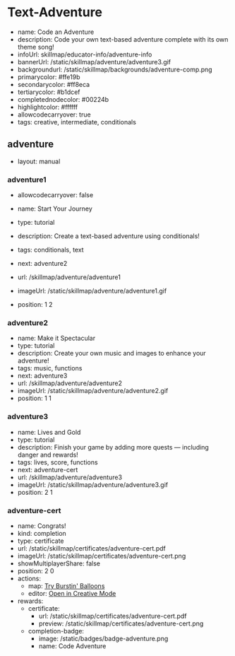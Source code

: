 # Text-Adventure
* name: Code an Adventure
* description: Code your own text-based adventure complete with its own theme song!
* infoUrl: skillmap/educator-info/adventure-info
* bannerUrl: /static/skillmap/adventure/adventure3.gif
* backgroundurl: /static/skillmap/backgrounds/adventure-comp.png
* primarycolor: #ffe19b
* secondarycolor: #ff8eca
* tertiarycolor: #b1dcef
* completednodecolor: #00224b
* highlightcolor: #ffffff
* allowcodecarryover: true
* tags: creative, intermediate, conditionals


## adventure
* layout: manual


### adventure1
* allowcodecarryover: false

* name: Start Your Journey
* type: tutorial
* description: Create a text-based adventure using conditionals!
* tags: conditionals, text
* next: adventure2
* url: /skillmap/adventure/adventure1
* imageUrl: /static/skillmap/adventure/adventure1.gif
* position: 1 2



### adventure2
* name: Make it Spectacular
* type: tutorial
* description: Create your own music and images to enhance your adventure!
* tags: music, functions
* next: adventure3
* url: /skillmap/adventure/adventure2
* imageUrl: /static/skillmap/adventure/adventure2.gif
* position: 1 1


### adventure3
* name: Lives and Gold
* type: tutorial
* description: Finish your game by adding more quests — including danger and rewards!
* tags: lives, score, functions
* next: adventure-cert
* url: /skillmap/adventure/adventure3
* imageUrl: /static/skillmap/adventure/adventure3.gif
* position: 2 1




### adventure-cert
* name: Congrats!
* kind: completion
* type: certificate
* url: /static/skillmap/certificates/adventure-cert.pdf
* imageUrl: /static/skillmap/certificates/adventure-cert.png
* showMultiplayerShare: false
* position: 2 0
* actions:
    * map: [Try Burstin' Balloons](/skillmap/balloon)
    * editor: [Open in Creative Mode](/)
* rewards:
    * certificate:
        * url: /static/skillmap/certificates/adventure-cert.pdf
        * preview: /static/skillmap/certificates/adventure-cert.png
    * completion-badge:
        * image: /static/badges/badge-adventure.png
        * name: Code Adventure
